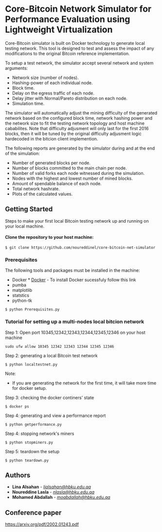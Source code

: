 # Core-Bitcoin Network Simulator for Performance Evaluation using Lightweight Virtualization

Core-Bitcoin simulator is built on Docker technology to generate local testing network. This tool is designed to test and assess the impact of any modifications to the original Bitcoin reference implementation. 

To setup a test network, the simulator accept several network and system arguments: 

- Network size (number of nodes).
- Hashing-power of each individual node.
- Block time.
- Delay on the egress traffic of each node.
- Delay jitter with Normal/Pareto distribution on each node.
- Simulation time.

The simulator will automatically adjust the mining difficulty of the generated network based on the configured block time, network hashing power and the network size to fit the testing  network topology and host machine cababilites. Note that difficulty adjusment will only last for the first 2016 blocks, then it will be tuned by the original difficulty adjusment logic hardecoded in the bitcion client implemention.  


The following reports are generated by the simulator during and at the end of the simulation:

- Number of generated blocks per node. 
- Number of blocks committed to the main chain per  node.
- Number of valid forks each node witnessed during the simulation.  
- Nodes with the highest and lowest number of mined blocks.
- Amount of spendable balance of each node. 
- Total network hashrate. 
- Plots of the calculated values.  


## Getting Started

Steps to make your first local Bitcoin testing network up and running on your local machine.

#### Clone the repository to your host machine:

```
$ git clone https://github.com/noureddinel/core-bitcoin-net-simulator
```

### Prerequisites

The following tools and packages must be installed in the machine:


- Docker * [Docker](https://phoenixnap.com/kb/how-to-install-docker-on-ubuntu-18-04) - To install Docker sucessfuly follow this link
- pumba
- matplotlib
- statstics
- python-tk

```
$ python Prerequisites.py 
```

### Tutorial for setting up a multi-nodes local bitcion network  

Step 1: Open port 10345,12342,12343,12344,12345,12346 on your host machine

```
sudo ufw allow 10345 12342 12343 12344 12345 12346
```

Step 2: generating a local Bitcoin test network

```
$ python localtestnet.py
```

Note:
- If you are generating the network for the first time, it will take more time for docker setup.


Step 3: checking the docker continers' state

```
$ docker ps
```

Step 4: generating and view a performance report

```
$ python getperformance.py
```

Step 4: stopping network's miners

```
$ python stopminers.py

```

Step 5: teardown the setup 

```
$ python teardown.py
```

## Authors

* **Lina Alsahan** - *lialsahan@hbku.edu.qa* 
* **Noureddine Lasla** - *nlasla@hbku.edu.qa* 
* **Mohamed Abdallah** - *moabdallah@hbku.edu.qa*

## Conference paper
https://arxiv.org/pdf/2002.01243.pdf

